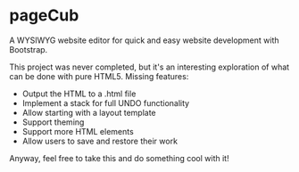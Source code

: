 pageCub
=======

A WYSIWYG website editor for quick and easy website development with Bootstrap.

This project was never completed, but it's an interesting exploration of what can be done with pure HTML5. Missing features:

* Output the HTML to a .html file
* Implement a stack for full UNDO functionality
* Allow starting with a layout template
* Support theming
* Support more HTML elements
* Allow users to save and restore their work

Anyway, feel free to take this and do something cool with it!
